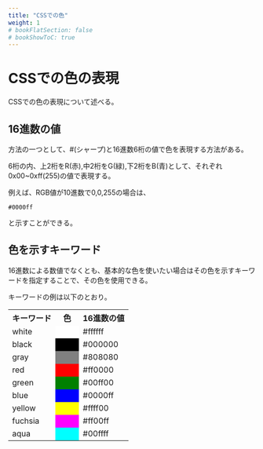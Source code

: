 ```yaml
---
title: "CSSでの色"
weight: 1
# bookFlatSection: false
# bookShowToC: true
---
```


# CSSでの色の表現

CSSでの色の表現について述べる。


## 16進数の値

方法の一つとして、#(シャープ)と16進数6桁の値で色を表現する方法がある。

6桁の内、上2桁をR(赤),中2桁をG(緑),下2桁をB(青)として、それぞれ0x00~0xff(255)の値で表現する。

例えば、RGB値が10進数で0,0,255の場合は、

```
#0000ff
```

と示すことができる。


## 色を示すキーワード

16進数による数値でなくとも、基本的な色を使いたい場合はその色を示すキーワードを指定することで、その色を使用できる。

キーワードの例は以下のとおり。


<table>
    <tr>
        <th>キーワード</th>
        <th>色</th>
        <th>16進数の値</th>
    </tr>
    <tr>
        <td>white</td>
        <td style="background-color:white">　　</td>
        <td>#ffffff</td>
    </tr>
    <tr>
        <td>black</td>
        <td style="background-color:black">　　</td>
        <td>#000000</td>
    </tr>
    <tr>
        <td>gray</td>
        <td style="background-color:gray">　　</td>
        <td>#808080</td>
    </tr>
    <tr>
        <td>red</td>
        <td style="background-color:red">　　</td>
        <td>#ff0000</td>
    </tr>
    <tr>
        <td>green</td>
        <td style="background-color:green">　　</td>
        <td>#00ff00</td>
    </tr>
    <tr>
        <td>blue</td>
        <td style="background-color:blue">　　</td>
        <td>#0000ff</td>
    </tr>
    <tr>
        <td>yellow</td>
        <td style="background-color:yellow">　　</td>
        <td>#ffff00</td>
    </tr>
    <tr>
        <td>fuchsia</td>
        <td style="background-color:fuchsia">　　</td>
        <td>#ff00ff</td>
    </tr>
    <tr>
        <td>aqua</td>
        <td style="background-color:aqua">　　</td>
        <td>#00ffff</td>
    </tr>
</table>

